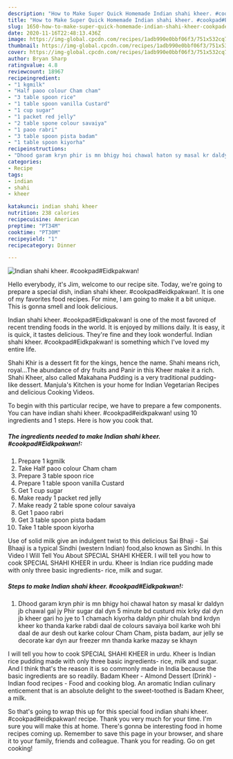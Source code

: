 ```yaml
---
description: "How to Make Super Quick Homemade Indian shahi kheer. #cookpad#Eidkpakwan!"
title: "How to Make Super Quick Homemade Indian shahi kheer. #cookpad#Eidkpakwan!"
slug: 1650-how-to-make-super-quick-homemade-indian-shahi-kheer-cookpadeidkpakwan
date: 2020-11-16T22:48:13.436Z
image: https://img-global.cpcdn.com/recipes/1adb990e0bbf06f3/751x532cq70/indian-shahi-kheer-cookpadeidkpakwan-recipe-main-photo.jpg
thumbnail: https://img-global.cpcdn.com/recipes/1adb990e0bbf06f3/751x532cq70/indian-shahi-kheer-cookpadeidkpakwan-recipe-main-photo.jpg
cover: https://img-global.cpcdn.com/recipes/1adb990e0bbf06f3/751x532cq70/indian-shahi-kheer-cookpadeidkpakwan-recipe-main-photo.jpg
author: Bryan Sharp
ratingvalue: 4.8
reviewcount: 18967
recipeingredient:
- "1 kgmilk"
- "Half paoo colour Cham cham"
- "3 table spoon rice"
- "1 table spoon vanilla Custard"
- "1 cup sugar"
- "1 packet red jelly"
- "2 table spone colour savaiya"
- "1 paoo rabri"
- "3 table spoon pista badam"
- "1 table spoon kiyorha"
recipeinstructions:
- "Dhood garam kryn phir is mn bhigy hoi chawal haton sy masal kr daldyn jb chawal gal jy Phir sugar dal dyn 5 minute bd custurd mix krky dal dyn jb kheer gari ho jye to 1 chamach kiyorha daldyn phir chulah bnd krdyn kheer ko thanda karke rabdi daal de colours savaiya boil karke woh bhi daal de aur desh out karke colour Cham Cham, pista badam, aur jelly se decorate kar dyn aur freezer mn thanda karke mazay se khayn"
categories:
- Recipe
tags:
- indian
- shahi
- kheer

katakunci: indian shahi kheer 
nutrition: 238 calories
recipecuisine: American
preptime: "PT34M"
cooktime: "PT30M"
recipeyield: "1"
recipecategory: Dinner

---
```



![Indian shahi kheer. #cookpad#Eidkpakwan!](https://img-global.cpcdn.com/recipes/1adb990e0bbf06f3/751x532cq70/indian-shahi-kheer-cookpadeidkpakwan-recipe-main-photo.jpg)

Hello everybody, it's Jim, welcome to our recipe site. Today, we're going to prepare a special dish, indian shahi kheer. #cookpad#eidkpakwan!. It is one of my favorites food recipes. For mine, I am going to make it a bit unique. This is gonna smell and look delicious.

Indian shahi kheer. #cookpad#Eidkpakwan! is one of the most favored of recent trending foods in the world. It is enjoyed by millions daily. It is easy, it is quick, it tastes delicious. They're fine and they look wonderful. Indian shahi kheer. #cookpad#Eidkpakwan! is something which I've loved my entire life.

Shahi Khir is a dessert fit for the kings, hence the name. Shahi means rich, royal…The abundance of dry fruits and Panir in this Kheer make it a rich. Shahi Kheer, also called Makahana Pudding is a very traditional pudding-like dessert. Manjula&#39;s Kitchen is your home for Indian Vegetarian Recipes and delicious Cooking Videos.


To begin with this particular recipe, we have to prepare a few components. You can have indian shahi kheer. #cookpad#eidkpakwan! using 10 ingredients and 1 steps. Here is how you cook that.

<!--inarticleads1-->

##### The ingredients needed to make Indian shahi kheer. #cookpad#Eidkpakwan!:

1. Prepare 1 kgmilk
1. Take Half paoo colour Cham cham
1. Prepare 3 table spoon rice
1. Prepare 1 table spoon vanilla Custard
1. Get 1 cup sugar
1. Make ready 1 packet red jelly
1. Make ready 2 table spone colour savaiya
1. Get 1 paoo rabri
1. Get 3 table spoon pista badam
1. Take 1 table spoon kiyorha


Use of solid milk give an indulgent twist to this delicious Sai Bhaji - Sai Bhaaji is a typical Sindhi (western Indian) food,also known as Sindhi. In this Video I Will Tell You About SPECIAL SHAHI KHEER. I will tell you how to cook SPECIAL SHAHI KHEER in urdu. Kheer is Indian rice pudding made with only three basic ingredients- rice, milk and sugar. 

<!--inarticleads2-->

##### Steps to make Indian shahi kheer. #cookpad#Eidkpakwan!:

1. Dhood garam kryn phir is mn bhigy hoi chawal haton sy masal kr daldyn jb chawal gal jy Phir sugar dal dyn 5 minute bd custurd mix krky dal dyn jb kheer gari ho jye to 1 chamach kiyorha daldyn phir chulah bnd krdyn kheer ko thanda karke rabdi daal de colours savaiya boil karke woh bhi daal de aur desh out karke colour Cham Cham, pista badam, aur jelly se decorate kar dyn aur freezer mn thanda karke mazay se khayn


I will tell you how to cook SPECIAL SHAHI KHEER in urdu. Kheer is Indian rice pudding made with only three basic ingredients- rice, milk and sugar. And I think that&#39;s the reason it is so commonly made in India because the basic ingredients are so readily. Badam Kheer - Almond Dessert (Drink) - Indian food recipes - Food and cooking blog. An aromatic Indian culinary enticement that is an absolute delight to the sweet-toothed is Badam Kheer, a milk. 

So that's going to wrap this up for this special food indian shahi kheer. #cookpad#eidkpakwan! recipe. Thank you very much for your time. I'm sure you will make this at home. There's gonna be interesting food in home recipes coming up. Remember to save this page in your browser, and share it to your family, friends and colleague. Thank you for reading. Go on get cooking!
